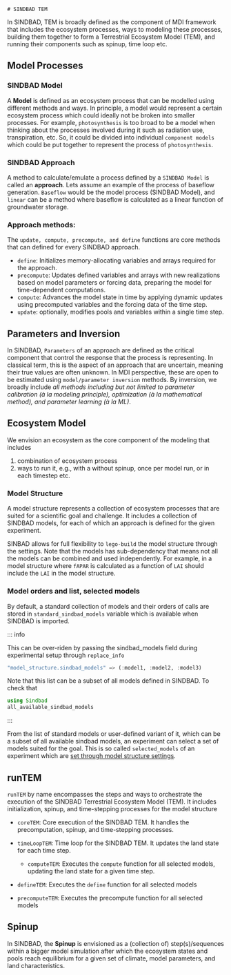 ```@raw html
# SINDBAD TEM 
```
In SINDBAD, TEM is broadly defined as the component of MDI framework that includes the ecosystem processes, ways to modeling these processes, building them together to form a Terrestrial Ecosystem Model (TEM), and running their components such as spinup, time loop etc.

## Model Processes

### SINDBAD Model

A **Model** is defined as an ecosystem process that can be modelled using different methods and ways. In principle, a model would represent a certain ecosystem process which could ideally not be broken into smaller processes. For example, ```photosynthesis``` is too broad to be a model when thinking about the processes involved during it such as radiation use, transpiration, etc. So, it could be divided into individual ```component models``` which could be put together to represent the process of ```photosynthesis```.

### SINDBAD Approach

A method to calculate/emulate a process defined by a ```SINDBAD Model``` is called an **approach**. Lets assume an example of the process of baseflow generation. ```Baseflow``` would be the model process (SINDBAD Model), and ```linear``` can be a method where baseflow is calculated as a linear function of groundwater storage.

### Approach methods:

The `update, compute, precompute, and define` functions are core methods that can defined for every SINDBAD approach.

- `define`: Initializes memory-allocating variables and arrays required for the approach.
- `precompute`: Updates defined variables and arrays with new realizations based on model parameters or forcing data, preparing the model for time-dependent computations.
- `compute`: Advances the model state in time by applying dynamic updates using precomputed variables and the forcing data of the time step.
- `update`: optionally, modifies pools and variables within a single time step.

## Parameters and Inversion

In SINDBAD, ```Parameters``` of an approach are defined as the critical component that control the response that the process is representing. In classical term, this is the aspect of an approach that are uncertain, meaning their true values are often unknown. In MDI perspective, these are open to be estimated using ```model/parameter inversion``` methods. By inversion, we broadly include *all methods including but not limited to parameter calibration (à la modeling principle), optimization (à la mathematical method), and parameter learning (à la ML)*. 

## Ecosystem Model

We envision an ecosystem as the core component of the modeling that includes
1. combination of ecosystem process
2. ways to run it, e.g., with a without spinup, once per model run, or in each timestep etc.

### Model Structure

A model structure represents a collection of ecosystem processes that are suited for a scientific goal and challenge. It includes a collection of SINDBAD models, for each of which an approach is defined for the given experiment.

SINBAD allows for full flexibility to ```lego-build``` the model structure through the settings. Note that the models has sub-dependency that means not all the models can be combined and used independently. For example, in a model structure where ```fAPAR``` is calculated as a function of ```LAI``` should include the ```LAI``` in the model structure. 

### Model orders and list, selected models

By default, a standard collection of models and their orders of calls are stored in ```standard_sindbad_models``` variable which is available when SINDBAD is imported.

::: info

This can be over-riden by passing the sindbad_models field during experimental setup through ```replace_info```

```julia
"model_structure.sindbad_models" => (:model1, :model2, :model3)
```

Note that this list can be a subset of all models defined in SINDBAD. To check that

```julia
using Sindbad
all_available_sindbad_models
```

:::

From the list of standard models or user-defined variant of it, which can be a subset of all available sindbad models, an experiment can select a set of models suited for the goal. This is so called ```selected_models``` of an experiment which are [set through model structure settings](../settings/model_structure.md). 


## runTEM

```runTEM``` by name  encompasses the steps and ways to orchestrate the execution of the SINDBAD Terrestrial Ecosystem Model (TEM). 
It includes initialization, spinup, and time-stepping processes for the model structure

- `coreTEM`: Core execution of the SINDBAD TEM. It handles the precomputation, spinup, and time-stepping processes.

- `timeLoopTEM`: Time loop for the SINDBAD TEM. It updates the land state for each time step.

    - `computeTEM`: Executes the `compute` function for all selected models, updating the land state for a given time step.

- `defineTEM`: Executes the `define` function for all selected models

- `precomputeTEM`: Executes the precompute function for all selected models


## Spinup

In SINDBAD, the **Spinup** is envisioned as a (collection of) step(s)/sequences within a bigger model simulation after which the ecosystem states and pools reach equilibrium for a given set of climate, model parameters, and land characteristics.
